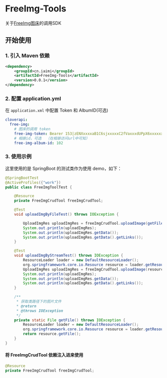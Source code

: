 # FreeImg-Tools

关于[FreeImg图床](https://www.freeimg.cn/)的调用SDK

## 开始使用

### 1. 引入 Maven 依赖

```xml
<dependency>
    <groupId>cn.iaimi</groupId>
    <artifactId>FreeImg-Tools</artifactId>
    <version>0.0.1</version>
</dependency>
```

### 2. 配置 application.yml

在 `application.xml` 中配置 Token 和 AlbumID(可选)

```yaml
cloverapi:
  free-img:
    # 图床的调用 token
    free-img-token: Bearer 153|zENXxxxxaB1C6sjxxxxxC2fVaxxxdUPpX6xxxxxxY
    # 相册id，可选  （在相册访问url中可知）
    free-img-album-id: 102
```

### 3. 使用示例

这里使用的是 SpringBoot 的测试类作为使用 demo，如下：

```java
@SpringBootTest
@ActiveProfiles({"work"})
public class FreeImgToolTest {

    @Resource
    private FreeImgCrudTool freeImgCrudTool;

    @Test
    void uploadImgByFileTest() throws IOException {

        UploadImgRes uploadImgRes = freeImgCrudTool.uploadImage(getFile());
        System.out.println(uploadImgRes);
        System.out.println(uploadImgRes.getData());
        System.out.println(uploadImgRes.getData().getLinks());
    }

    @Test
    void uploadImgByStreamTest() throws IOException {
        ResourceLoader loader = new DefaultResourceLoader();
        org.springframework.core.io.Resource resource = loader.getResource("classpath:/image.png");
        UploadImgRes uploadImgRes = freeImgCrudTool.uploadImage(resource.getInputStream());
        System.out.println(uploadImgRes);
        System.out.println(uploadImgRes.getData());
        System.out.println(uploadImgRes.getData().getLinks());
    }

    /**
     * 获取类路径下的图片文件
     * @return
     * @throws IOException
     */
    private static File getFile() throws IOException {
        ResourceLoader loader = new DefaultResourceLoader();
        org.springframework.core.io.Resource resource = loader.getResource("classpath:/image.png");
        return resource.getFile();
    }
}
```

#### 将 FreeImgCrudTool 依赖注入进来使用

```java
@Resource
private FreeImgCrudTool freeImgCrudTool;
```